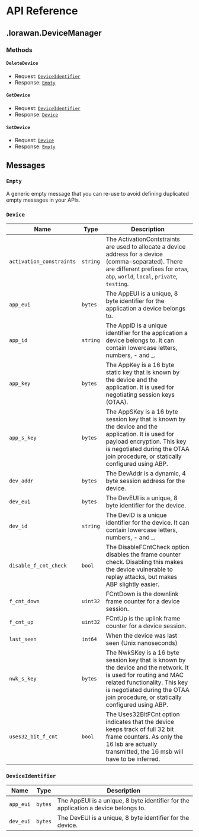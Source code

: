# API Reference

## .lorawan.DeviceManager

### Methods

#### `DeleteDevice`

- Request: [`DeviceIdentifier`](#lorawandeviceidentifier)
- Response: [`Empty`](#googleprotobufempty)

#### `GetDevice`

- Request: [`DeviceIdentifier`](#lorawandeviceidentifier)
- Response: [`Device`](#lorawandevice)

#### `SetDevice`

- Request: [`Device`](#lorawandevice)
- Response: [`Empty`](#googleprotobufempty)

## Messages

### `Empty`

A generic empty message that you can re-use to avoid defining duplicated
empty messages in your APIs.

### `Device`

| **Name** | **Type** | **Description** |
| -------- | -------- | --------------- |
| `activation_constraints` | `string` | The ActivationContstraints are used to allocate a device address for a device (comma-separated). There are different prefixes for `otaa`, `abp`, `world`, `local`, `private`, `testing`. |
| `app_eui` | `bytes` | The AppEUI is a unique, 8 byte identifier for the application a device belongs to. |
| `app_id` | `string` | The AppID is a unique identifier for the application a device belongs to. It can contain lowercase letters, numbers, - and _. |
| `app_key` | `bytes` | The AppKey is a 16 byte static key that is known by the device and the application. It is used for negotiating session keys (OTAA). |
| `app_s_key` | `bytes` | The AppSKey is a 16 byte session key that is known by the device and the application. It is used for payload encryption. This key is negotiated during the OTAA join procedure, or statically configured using ABP. |
| `dev_addr` | `bytes` | The DevAddr is a dynamic, 4 byte session address for the device. |
| `dev_eui` | `bytes` | The DevEUI is a unique, 8 byte identifier for the device. |
| `dev_id` | `string` | The DevID is a unique identifier for the device. It can contain lowercase letters, numbers, - and _. |
| `disable_f_cnt_check` | `bool` | The DisableFCntCheck option disables the frame counter check. Disabling this makes the device vulnerable to replay attacks, but makes ABP slightly easier. |
| `f_cnt_down` | `uint32` | FCntDown is the downlink frame counter for a device session. |
| `f_cnt_up` | `uint32` | FCntUp is the uplink frame counter for a device session. |
| `last_seen` | `int64` | When the device was last seen (Unix nanoseconds) |
| `nwk_s_key` | `bytes` | The NwkSKey is a 16 byte session key that is known by the device and the network. It is used for routing and MAC related functionality. This key is negotiated during the OTAA join procedure, or statically configured using ABP. |
| `uses32_bit_f_cnt` | `bool` | The Uses32BitFCnt option indicates that the device keeps track of full 32 bit frame counters. As only the 16 lsb are actually transmitted, the 16 msb will have to be inferred. |

### `DeviceIdentifier`

| **Name** | **Type** | **Description** |
| -------- | -------- | --------------- |
| `app_eui` | `bytes` | The AppEUI is a unique, 8 byte identifier for the application a device belongs to. |
| `dev_eui` | `bytes` | The DevEUI is a unique, 8 byte identifier for the device. |

